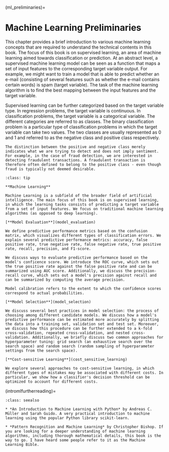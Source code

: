 (ml_preliminaries)=

# Machine Learning Preliminaries

This chapter provides a brief introduction to various machine learning concepts that are required to understand the technical contents in this book. The focus of this book is on supervised learning, an area of machine learning aimed towards classification or prediction. At an abstract level, a supervised machine learning model can be seen as a function that maps a set of input features to the corresponding target variable output. For example, we might want to train a model that is able to predict whether an e-mail (consisting of several features such as whether the e-mail contains certain words) is spam (target variable). The task of the machine learning algorithm is to find the best mapping between the input features and the target variable.

Supervised learning can be further categorized based on the target variable type. In regression problems, the target variable is continuous. In classification problems, the target variable is a categorical variable. The different categories are referred to as classes. The binary classification problem is a particular type of classification problems in which the target variable can take two values. The two classes are usually represented as 0 and 1 and referred to as the negative class and positive class respectively.

```{note}
The distinction between the positive and negative class merely indicates what we are trying to detect and does not imply sentiment. For example, in the case of fraud detection, we are interested in detecting fraudulent transactions. A fraudulent transaction is therefore often defined to belong to the positive class - even though fraud is typically not deemed desirable.
```

```{admonition} Summary
:class: tip

**Machine Learning**

Machine Learning is a subfield of the broader field of artificial intelligence. The main focus of this book is on supervised learning, in which the learning tasks consists of predicting a target variable from a set of input features. We focus on traditional machine learning algorithms (as opposed to deep learning).

[**Model Evaluation**](model_evaluation)

We define predictive performance metrics based on the confusion matrix, which visualizes different types of classification errors. We explain several predictive performance metrics: accuracy, false positive rate, true negative rate, false negative rate, true positive rate, recall, precision, and F1-score.

We discuss ways to evaluate predictive performance based on the model's conficence score. We introduce the ROC curve, which sets out the true positive rate against the false positive rate and can be summarized using AUC score. Additionally, we discuss the precision-recall curve, which sets out a model's precision against recall and can be summarized by computing the average precision.

Model calibration refers to the extent to which the confidence scores correspond to actual probabilities.

[**Model Selection**](model_selection)

We discuss several best practices in model selection: the process of choosing among different candidate models. We discuss how a model's predictive performance can be estimated more accurately by splitting the data into a training set, validation set and test set. Moreover, we discuss how this procedure can be further extended to a k-fold cross-validation, repeated cross-validation, and nested cross-validation. Additionally, we briefly discuss two common approaches for hyperparameter tuning: grid search (an exhaustive search over the search space) and random search (random sampling of hyperparameter settings from the search space).

[**Cost-sensitive Learning**](cost_sensitive_learning)

We explore several approaches to cost-sensitive learning, in which different types of mistakes may be associated with different costs. In particular, we show how a classifier's decision threshold can be optimized to account for different costs.
```

(intromlfurtherreading)=

```{admonition} Further Reading
:class: seealso

* *An Introduction to Machine Learning with Python* by Andreas C. Müller and Sarah Guido. A very practical introduction to machine learning using the popular Python library scikit-learn.

* *Pattern Recognition and Machine Learning* by Christopher Bishop. If you are looking for a deeper understanding of machine learning algorithms, including thorough mathematical details, this book is the way to go. I have heard some people refer to it as the Machine Learning Bible.
```
